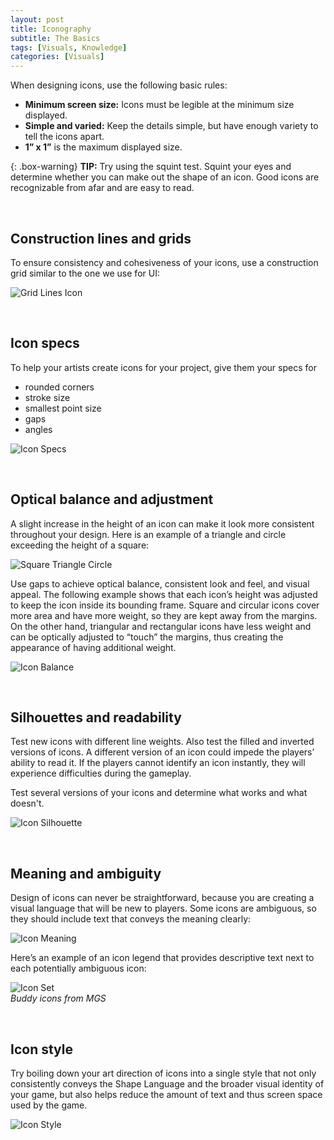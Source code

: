 ```yaml
---
layout: post
title: Iconography
subtitle: The Basics
tags: [Visuals, Knowledge]
categories: [Visuals]
---
```


When designing icons, use the following basic rules:
- **Minimum screen size:** Icons must be legible at the minimum size displayed.
- **Simple and varied:** Keep the details simple, but have enough variety to tell the icons apart. 
- **1” x 1”** is the maximum displayed size.


{: .box-warning}
**TIP:** Try using the squint test. Squint your eyes and determine whether you can make out the shape of an icon. Good icons are recognizable from afar and are easy to read. 

<br>

## Construction lines and grids
To ensure consistency and cohesiveness of your icons, use a construction grid similar to the one we use for UI:

![Grid Lines Icon](/privatebebomalaka/img/Icon_Creation.jpg)

<br>

## Icon specs
To help your artists create icons for your project, give them your specs for
- rounded corners
- stroke size
- smallest point size
- gaps
- angles

![Icon Specs](/privatebebomalaka/img/Icon_Specs.png)

<br>

## Optical balance and adjustment
A slight increase in the height of an icon can make it look more consistent throughout your design. Here is an example of a triangle and circle exceeding the height of a square:

![Square Triangle Circle](/privatebebomalaka/img/Icon_Height.png)

Use gaps to achieve optical balance, consistent look and feel, and visual appeal. The following example shows that each icon’s height was adjusted to keep the icon inside its bounding frame. Square and circular icons cover more area and have more weight, so they are kept away from the margins. On the other hand, triangular and rectangular icons have less weight and can be optically adjusted to “touch” the margins, thus creating the appearance of having additional weight.

![Icon Balance](/privatebebomalaka/img/Icon_Balance.png)

<br>

## Silhouettes and readability
Test new icons with different line weights. Also test the filled and inverted versions of icons. A different version of an icon could impede the players’ ability to read it. If the players cannot identify an icon instantly, they will experience difficulties during the gameplay.

Test several versions of your icons and determine what works and what doesn't.

![Icon Silhouette](/privatebebomalaka/img/Icon_Silhouette.png)

<br>

## Meaning and ambiguity
Design of icons can never be straightforward, because you are creating a visual language that will be new to players. Some icons are ambiguous, so they should include text that conveys the meaning clearly:

![Icon Meaning](/privatebebomalaka/img/Icon_Meaning.jpg)

Here’s an example of an icon legend that provides descriptive text next to each potentially ambiguous icon:

![Icon Set](/privatebebomalaka/img/Icon_Set.jpg)  
_Buddy icons from MGS_

<br>

## Icon style 
Try boiling down your art direction of icons into a single style that not only consistently conveys the Shape Language and the broader visual identity of your game, but also helps reduce the amount of text and thus screen space used by the game.

![Icon Style](/privatebebomalaka/img/Icon_Style.jpg)

<br>
